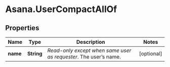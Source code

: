 # Asana.UserCompactAllOf

## Properties

Name | Type | Description | Notes
------------ | ------------- | ------------- | -------------
**name** | **String** | *Read-only except when same user as requester*. The user’s name. | [optional] 


